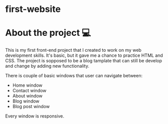 # first-website
<h1>About the project 💻</h1>
This is my first front-end project that I created to work on my web development skills. 
It's basic, but it gave me a chance to practice HTML and CSS. 
The project is sopposed to be a blog tamplate that can still be develop and change by adding new functionality. 


There is couple of basic windows that user can navigate between:
<ul>
  <li>Home window</li>
  <li>Contact window</li>
  <li>About window</li>
  <li>Blog window</li>
  <li>Blog post window</li>
</ul>

Every window is responsive.

